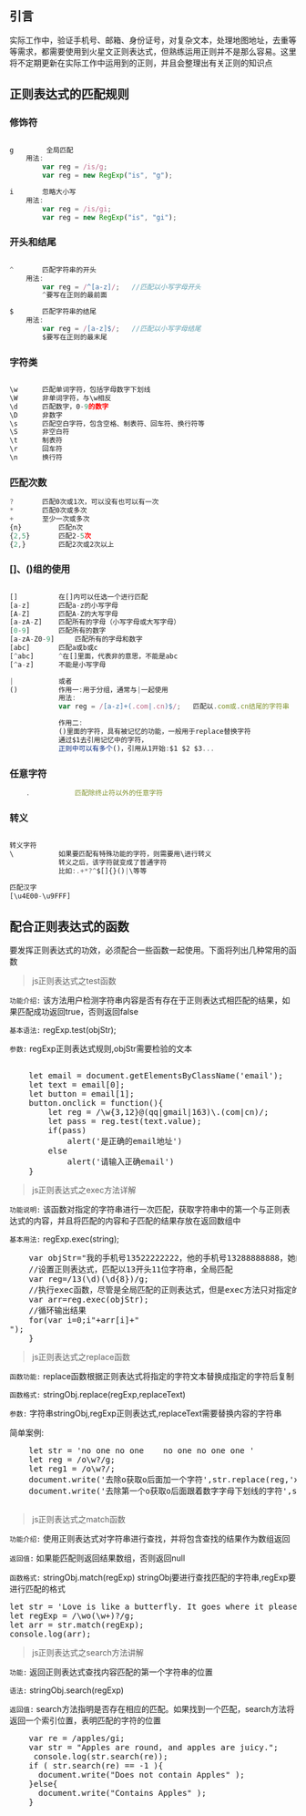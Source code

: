 ## **引言**

实际工作中，验证手机号、邮箱、身份证号，对复杂文本，处理地图地址，去重等等需求，都需要使用到火星文正则表达式，但熟练运用正则并不是那么容易。这里将不定期更新在实际工作中运用到的正则，并且会整理出有关正则的知识点

<div><!--more--></div>

## 正则表达式的匹配规则

### 修饰符

```javascript

g 		 全局匹配
	用法:
		var reg = /is/g;
		var reg = new RegExp("is", "g");

i 		忽略大小写
	用法:
		var reg = /is/gi;
		var reg = new RegExp("is", "gi");

```

### 开头和结尾

```javascript

^ 		匹配字符串的开头
	用法:
		var reg = /^[a-z]/;   //匹配以小写字母开头
		^要写在正则的最前面

$ 		匹配字符串的结尾
	用法:
		var reg = /[a-z]$/;   //匹配以小写字母结尾
		$要写在正则的最末尾

```

### 字符类

```javascript

\w 		匹配单词字符，包括字母数字下划线
\W 		非单词字符，与\w相反
\d 		匹配数字，0-9的数字
\D 		非数字
\s 		匹配空白字符，包含空格、制表符、回车符、换行符等
\S 		非空白符
\t 		制表符
\r 		回车符
\n 		换行符

```

### 匹配次数

```javascript
? 		匹配0次或1次，可以没有也可以有一次
* 		匹配0次或多次
+ 		至少一次或多次
{n} 		匹配n次
{2,5}		匹配2-5次
{2,} 		匹配2次或2次以上

```

### []、()组的使用

```javascript

[] 			在[]内可以任选一个进行匹配
[a-z]  		匹配a-z的小写字母
[A-Z] 		匹配A-Z的大写字母
[a-zA-Z] 	匹配所有的字母（小写字母或大写字母）
[0-9] 		匹配所有的数字
[a-zA-Z0-9] 	匹配所有的字母和数字
[abc] 		匹配a或b或c
[^abc]   	^在[]里面，代表非的意思，不能是abc
[^a-z] 		不能是小写字母

| 			或者
() 			作用一:用于分组，通常与|一起使用
			用法:
			var reg = /[a-z]+(.com|.cn)$/;   匹配以.com或.cn结尾的字符串

			作用二:
			()里面的字符，具有被记忆的功能，一般用于replace替换字符
			通过$1去引用记忆中的字符，
			正则中可以有多个()，引用从1开始:$1 $2 $3...

```

### 任意字符

```javascript
	. 			匹配除终止符以外的任意字符

```


### 转义

```javascript

转义字符
\ 			如果要匹配有特殊功能的字符，则需要用\进行转义
			转义之后，该字符就变成了普通字符
			比如:.+*?^$[]{}()|\等等

匹配汉字
[\u4E00-\u9FFF]
```

## 配合正则表达式的函数

要发挥正则表达式的功效，必须配合一些函数一起使用。下面将列出几种常用的函数

> js正则表达式之test函数

```功能介绍:``` 该方法用户检测字符串内容是否有存在于正则表达式相匹配的结果，如果匹配成功返回true，否则返回false

```基本语法:``` regExp.test(objStr);

```参数:``` regExp正则表达式规则,objStr需要检验的文本

<pre>

	let email = document.getElementsByClassName('email');
	let text = email[0];
	let button = email[1];
	button.onclick = function(){
		let reg = /\w{3,12}@(qq|gmail|163)\.(com|cn)/;
		let pass = reg.test(text.value);
		if(pass)
			alert('是正确的email地址')
		else
			alert('请输入正确email')
	}
</pre>

> js正则表达式之exec方法详解

```功能说明:``` 该函数对指定的字符串进行一次匹配，获取字符串中的第一个与正则表达式的内容，并且将匹配的内容和子匹配的结果存放在返回数组中

```基本用法:``` regExp.exec(string);

<pre>
	var objStr="我的手机号13522222222，他的手机号13288888888，她的手机号码13699999999"; 
	//设置正则表达式，匹配以13开头11位字符串，全局匹配 
	var reg=/13(\d)(\d{8})/g; 
	//执行exec函数，尽管是全局匹配的正则表达式，但是exec方法只对指定的字符串进行一次匹配，获取字符串中第一个与正则表达式相匹配的内容，并且将匹配内容和子匹配的结果存储到返回的数组中 
	var arr=reg.exec(objStr); 
	//循环输出结果 
	for(var i=0;i<arr.length;i++){ 
		document.write("<li>"+arr[i]+"<br>"); 
	}
</pre>



> js正则表达式之replace函数

```函数功能:``` replace函数根据正则表达式将指定的字符文本替换成指定的字符后复制

```函数格式:``` stringObj.replace(regExp,replaceText)

```参数:``` 字符串stringObj,regExp正则表达式,replaceText需要替换内容的字符串


简单案例:
<pre>
	let str = 'no one no one    no one no one one '
	let reg = /o\w?/g;
	let reg1 = /o\w?/;
	document.write('去除o获取o后面加一个字符',str.replace(reg,'xx'));
	document.write('去除第一个o获取o后面跟着数字字母下划线的字符',str.replace(reg1,'xx'));

</pre>

> js正则表达式之match函数

```功能介绍:``` 使用正则表达式对字符串进行查找，并将包含查找的结果作为数组返回 

```返回值:``` 如果能匹配则返回结果数组，否则返回null

```函数格式:``` stringObj.match(regExp) stringObj要进行查找匹配的字符串,regExp要进行匹配的格式


<pre>
let str = 'Love is like a butterfly. It goes where it pleases and it pleases where it goes.'
let regExp = /\wo(\w+)?/g;
let arr = str.match(regExp);
console.log(arr);
</pre>


> js正则表达式之search方法讲解

```功能:``` 返回正则表达式查找内容匹配的第一个字符串的位置

```语法:``` stringObj.search(regExp)

```返回值:``` search方法指明是否存在相应的匹配。如果找到一个匹配，search方法将返回一个索引位置，表明匹配的字符的位置

<pre>
	var re = /apples/gi;
	var str = "Apples are round, and apples are juicy.";
	 console.log(str.search(re));
	if ( str.search(re) == -1 ){
	  document.write("Does not contain Apples" );
	}else{
	  document.write("Contains Apples" );
	}
</pre>





